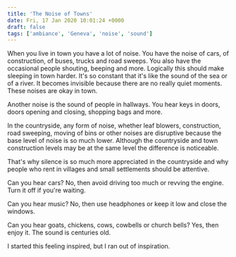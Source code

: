 ```yaml
---
title: 'The Noise of Towns'
date: Fri, 17 Jan 2020 10:01:24 +0000
draft: false
tags: ['ambiance', 'Geneva', 'noise', 'sound']
---
```


When you live in town you have a lot of noise. You have the noise of cars, of construction, of buses, trucks and road sweeps. You also have the occasional people shouting, beeping and more. Logically this should make sleeping in town harder. It's so constant that it's like the sound of the sea or of a river. It becomes invisible because there are no really quiet moments. These noises are okay in town.

Another noise is the sound of people in hallways. You hear keys in doors, doors opening and closing, shopping bags and more.

In the countryside, any form of noise, whether leaf blowers, construction, road sweeping, moving of bins or other noises are disruptive because the base level of noise is so much lower. Although the countryside and town construction levels may be at the same level the difference is noticeable.

That's why silence is so much more appreciated in the countryside and why people who rent in villages and small settlements should be attentive.

Can you hear cars? No, then avoid driving too much or revving the engine. Turn it off if you're waiting.

Can you hear music? No, then use headphones or keep it low and close the windows.

Can you hear goats, chickens, cows, cowbells or church bells? Yes, then enjoy it. The sound is centuries old.

I started this feeling inspired, but I ran out of inspiration.
